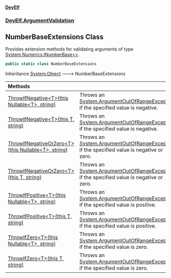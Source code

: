 #### [DevElf](README.md 'README')
### [DevElf\.ArgumentValidation](DevElf.ArgumentValidation.md 'DevElf\.ArgumentValidation')

## NumberBaseExtensions Class

Provides extension methods for validating arguments of type [System\.Numerics\.INumberBase&lt;&gt;](https://learn.microsoft.com/en-us/dotnet/api/system.numerics.inumberbase-1 'System\.Numerics\.INumberBase\`1')\.

```csharp
public static class NumberBaseExtensions
```

Inheritance [System\.Object](https://learn.microsoft.com/en-us/dotnet/api/system.object 'System\.Object') &#129106; NumberBaseExtensions

| Methods | |
| :--- | :--- |
| [ThrowIfNegative&lt;T&gt;\(this Nullable&lt;T&gt;, string\)](NumberBaseExtensions.ThrowIfNegative.md#DevElf.ArgumentValidation.NumberBaseExtensions.ThrowIfNegative_T_(thisSystem.Nullable_T_,string) 'DevElf\.ArgumentValidation\.NumberBaseExtensions\.ThrowIfNegative\<T\>\(this System\.Nullable\<T\>, string\)') | Throws an [System\.ArgumentOutOfRangeException](https://learn.microsoft.com/en-us/dotnet/api/system.argumentoutofrangeexception 'System\.ArgumentOutOfRangeException') if the specified value is negative\. |
| [ThrowIfNegative&lt;T&gt;\(this T, string\)](NumberBaseExtensions.ThrowIfNegative.md#DevElf.ArgumentValidation.NumberBaseExtensions.ThrowIfNegative_T_(thisT,string) 'DevElf\.ArgumentValidation\.NumberBaseExtensions\.ThrowIfNegative\<T\>\(this T, string\)') | Throws an [System\.ArgumentOutOfRangeException](https://learn.microsoft.com/en-us/dotnet/api/system.argumentoutofrangeexception 'System\.ArgumentOutOfRangeException') if the specified value is negative\. |
| [ThrowIfNegativeOrZero&lt;T&gt;\(this Nullable&lt;T&gt;, string\)](NumberBaseExtensions.ThrowIfNegativeOrZero.md#DevElf.ArgumentValidation.NumberBaseExtensions.ThrowIfNegativeOrZero_T_(thisSystem.Nullable_T_,string) 'DevElf\.ArgumentValidation\.NumberBaseExtensions\.ThrowIfNegativeOrZero\<T\>\(this System\.Nullable\<T\>, string\)') | Throws an [System\.ArgumentOutOfRangeException](https://learn.microsoft.com/en-us/dotnet/api/system.argumentoutofrangeexception 'System\.ArgumentOutOfRangeException') if the specified value is negative or zero\. |
| [ThrowIfNegativeOrZero&lt;T&gt;\(this T, string\)](NumberBaseExtensions.ThrowIfNegativeOrZero.md#DevElf.ArgumentValidation.NumberBaseExtensions.ThrowIfNegativeOrZero_T_(thisT,string) 'DevElf\.ArgumentValidation\.NumberBaseExtensions\.ThrowIfNegativeOrZero\<T\>\(this T, string\)') | Throws an [System\.ArgumentOutOfRangeException](https://learn.microsoft.com/en-us/dotnet/api/system.argumentoutofrangeexception 'System\.ArgumentOutOfRangeException') if the specified value is negative or zero\. |
| [ThrowIfPositive&lt;T&gt;\(this Nullable&lt;T&gt;, string\)](NumberBaseExtensions.ThrowIfPositive.md#DevElf.ArgumentValidation.NumberBaseExtensions.ThrowIfPositive_T_(thisSystem.Nullable_T_,string) 'DevElf\.ArgumentValidation\.NumberBaseExtensions\.ThrowIfPositive\<T\>\(this System\.Nullable\<T\>, string\)') | Throws an [System\.ArgumentOutOfRangeException](https://learn.microsoft.com/en-us/dotnet/api/system.argumentoutofrangeexception 'System\.ArgumentOutOfRangeException') if the specified value is positive\. |
| [ThrowIfPositive&lt;T&gt;\(this T, string\)](NumberBaseExtensions.ThrowIfPositive.md#DevElf.ArgumentValidation.NumberBaseExtensions.ThrowIfPositive_T_(thisT,string) 'DevElf\.ArgumentValidation\.NumberBaseExtensions\.ThrowIfPositive\<T\>\(this T, string\)') | Throws an [System\.ArgumentOutOfRangeException](https://learn.microsoft.com/en-us/dotnet/api/system.argumentoutofrangeexception 'System\.ArgumentOutOfRangeException') if the specified value is positive\. |
| [ThrowIfZero&lt;T&gt;\(this Nullable&lt;T&gt;, string\)](NumberBaseExtensions.ThrowIfZero.md#DevElf.ArgumentValidation.NumberBaseExtensions.ThrowIfZero_T_(thisSystem.Nullable_T_,string) 'DevElf\.ArgumentValidation\.NumberBaseExtensions\.ThrowIfZero\<T\>\(this System\.Nullable\<T\>, string\)') | Throws an [System\.ArgumentOutOfRangeException](https://learn.microsoft.com/en-us/dotnet/api/system.argumentoutofrangeexception 'System\.ArgumentOutOfRangeException') if the specified value is zero\. |
| [ThrowIfZero&lt;T&gt;\(this T, string\)](NumberBaseExtensions.ThrowIfZero.md#DevElf.ArgumentValidation.NumberBaseExtensions.ThrowIfZero_T_(thisT,string) 'DevElf\.ArgumentValidation\.NumberBaseExtensions\.ThrowIfZero\<T\>\(this T, string\)') | Throws an [System\.ArgumentOutOfRangeException](https://learn.microsoft.com/en-us/dotnet/api/system.argumentoutofrangeexception 'System\.ArgumentOutOfRangeException') if the specified value is zero\. |
